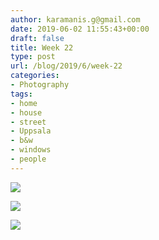 ```yaml
---
author: karamanis.g@gmail.com
date: 2019-06-02 11:55:43+00:00
draft: false
title: Week 22
type: post
url: /blog/2019/6/week-22
categories:
- Photography
tags:
- home
- house
- street
- Uppsala
- b&w
- windows
- people
---
```




  
   ![](/images/2019-06-02-20196week-22/IMG_3219-2.jpeg)

  

  
   ![](/images/2019-06-02-20196week-22/IMG_3241.jpeg)

  

  
   ![](/images/2019-06-02-20196week-22/IMG_3218-2.jpeg)

  


